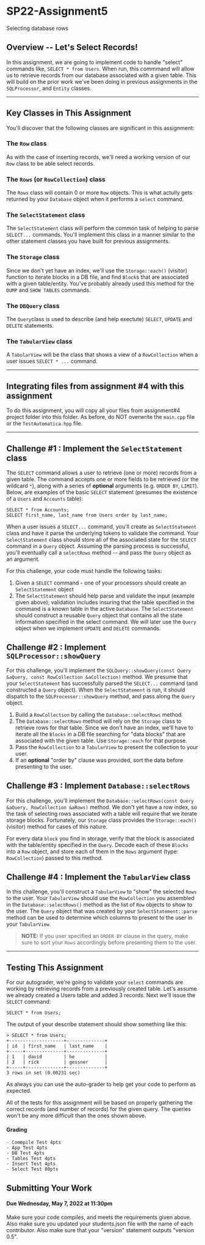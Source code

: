 # SP22-Assignment5
Selecting database rows

## Overview -- Let's Select Records!

In this assignment, we are going to implement code to handle "select" commands like, `SELECT * from Users`.  When run, this commmand will allow us to retrieve records from our database associated with a given table. This will build on the prior work we've been doing in previous assignments in the `SQLProcessor`, and `Entity` classes. 

<hr>

## Key Classes in This Assignment 

You'll discover that the following classes are significant in this assignment:

### The `Row` class

As with the case of inserting records, we'll need a working version of our `Row` class to be able select records.

### The `Rows` (or `RowCollection`) class

The `Rows` class will contain 0 or more `Row` objects. This is what actully gets returned by your `Database` object when it performs a `select` command.  

### The `SelectStatement` class

The `SelectStatement` class will perform the common task of helping to parse `SELECT...` commands. You'll implement this class in a manner similar to the other statement classes you have built for previous assignments.   

### The `Storage` class

Since we don't yet have an index, we'll use the `Storage::each()` (visitor) function to iterate blocks in a DB file, and find `Block`s that are associated with a given table/entity. You've probably already used this method for the `DUMP` and `SHOW TABLES` commands. 

### The `DBQuery` class

The `Query`class is used to describe (and help exectute) `SELECT`, `UPDATE` and `DELETE` statements. 

### The `TabularView` class

A `TabularView` will be the class that shows a view  of a `RowCollection`  when a user issues `SELECT * ...` command. 

<hr>

## Integrating files from assignment #4 with this assignment

To do this assignment, you will copy all your files from assignment#4 project folder into this folder. As before, do NOT overwrite the `main.cpp` file or the `TestAutomatica.hpp` file.

<hr>


## Challenge #1 : Implement the `SelectStatement` class

The `SELECT` command allows a user to retrieve (one or more) records from a given table. The command accepts one or more fields to be retrieved (or the wildcard `*`), along with a series of **optional** arguments (e.g. `ORDER BY`, `LIMIT`).  Below, are examples of the basic `SELECT` statement (presumes the existence of a `Users` and `Accounts` table): 
    
```
SELECT * from Accounts;
SELECT first_name, last_name from Users order by last_name;
```

When a user issues a `SELECT...` command, you'll create as `SelectStatement` class and have it parse the underlying tokens to validate the command. Your `SelectStatement` class should store all of the associated state for the `SELECT` command in a `Query` object.  Assuming the parsing process is successful, you'll eventually call a `selectRows` method -- and pass the `Query` object as an argument. 

For this challenge, your code must handle the following tasks:

1. Given a `SELECT` command - one of your processors should create an `SelectStatement`  object
2. The `SelectStatement` should help parse and validate the input (example given above); validation includes insuring that the table specified in the command is a known table in the active `Database`.  The `SelectStatement` should construct a reusable `Query` object that contains all the state information specified in the select command. We will later use the `Query` object when we implement `UPDATE` and `DELETE` commands.

## Challenge #2 : Implement `SQLProcessor::showQuery`

For this challenge, you'll implement the `SQLQuery::showQuery(const Query &aQuery, const RowCollection &aCollection)` method. We presume that your `SelectStatement` has successfully parsed the `SELECT...` command (and constructed a `Query` object). When the `SelectStatement` is run, it should dispatch to the `SQLProcessor::showQuery` method, and pass along the `Query` object.

1. Build a `RowCollection` by calling the `Database::selectRows` method.
2. The `Database::selectRows` method will rely on the `Storage` class to retrieve rows for that table.  Since we don't have an index, we'll have to iterate all the `Blocks` in a DB file searching for "data blocks" that are associated with the given table. Use `Storage::each` for that purpose.
3. Pass the `RowCollection` to a `TabularView` to present the collection to your user.
5. If an **optional** "order by" clause was provided, sort the data before presenting to the user.

## Challenge #3  : Implement `Database::selectRows` 

For this challenge, you'll implement the `Database::selectRows(const Query &aQuery, RowCollection &aRows)` method. We don't yet have a row index, so the task of selecting rows associated with a table will require that we iterate storage blocks. Fortunately, our `Storage` class provides the `Storage::each()` (visitor) method for cases of this nature. 

For every data `block` you find in storage, verify that the block is associated with the table/entity specified in the `Query`. Decode each of these `Blocks` into a `Row` object, and store each of them in the `Rows` argument (type: `RowCollection`) passed to this method.

## Challenge #4 : Implement the `TabularView` class

In this challenge, you'll construct a `TabularView` to "show" the selected `Rows` to the user. Your `TabularView` should use the `RowCollection` you assembled in the `Database::selectRows()` method as the list of `Row` objects to show to the user. The `Query` object that was created by your `SelectStatement::parse` method can be used to determine which columns to present to the user in your `TabularView`. 

> **NOTE:** If you user specified an `ORDER BY` clause in the query, make sure to sort your `Rows` accordingly before presenting them to the user.

<hr>

## Testing This Assignment

For our autograder, we're going to validate your `select` commands are working by retrieving records from a previously created table. Let's assume we already created a Users table and added 3 records. Next we'll issue the `SELECT` command:

```
SELECT * from Users;
```

The output of your describe statement should show something like this:

```
> SELECT * from Users;
+--------------------+--------------+
| id  | first_name   | last_name    |
+-----+--------------+--------------+
| 1   | david        | he           |
| 3   | rick         | gessner      |
+-----+--------------+--------------+
3 rows in set (0.00231 sec)
```

As always you can use the auto-grader to help get your code to perform as expected.

All of the tests for this assignment will be based on properly gathering the correct records (and number of records) for the given query. The queries won't be any more difficult than the ones shown above.

#### Grading
```
- Commpile Test 4pts
- App Test 4pts
- DB Test 4pts
- Tables Test 4pts
- Insert Test 4pts
- Select Test 80pts
```

## Submitting Your Work
#### Due Wednesday, May 7, 2022 at 11:30pm

Make sure your code compiles, and meets the requirements given above. Also make sure you updated your students.json file with the name of each contributor. Also make sure that your "version" statement outputs "version 0.5". 


